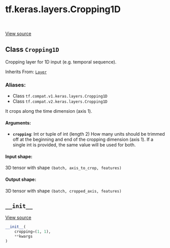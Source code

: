 <div itemscope itemtype="http://developers.google.com/ReferenceObject">
<meta itemprop="name" content="tf.keras.layers.Cropping1D" />
<meta itemprop="path" content="Stable" />
<meta itemprop="property" content="__init__"/>
</div>

# tf.keras.layers.Cropping1D

<!-- Insert buttons -->

<table class="tfo-notebook-buttons tfo-api" align="left">
</table>

<a target="_blank" href="/code/stable/tensorflow/python/keras/layers/convolutional.py">View source</a>



## Class `Cropping1D`

<!-- Start diff -->
Cropping layer for 1D input (e.g. temporal sequence).

Inherits From: [`Layer`](../../../tf/keras/layers/Layer.md)

### Aliases:

* Class `tf.compat.v1.keras.layers.Cropping1D`
* Class `tf.compat.v2.keras.layers.Cropping1D`


<!-- Placeholder for "Used in" -->

It crops along the time dimension (axis 1).

#### Arguments:


* <b>`cropping`</b>: Int or tuple of int (length 2)
  How many units should be trimmed off at the beginning and end of
  the cropping dimension (axis 1).
  If a single int is provided, the same value will be used for both.


#### Input shape:

3D tensor with shape `(batch, axis_to_crop, features)`



#### Output shape:

3D tensor with shape `(batch, cropped_axis, features)`


<h2 id="__init__"><code>__init__</code></h2>

<a target="_blank" href="/code/stable/tensorflow/python/keras/layers/convolutional.py">View source</a>

``` python
__init__(
    cropping=(1, 1),
    **kwargs
)
```






